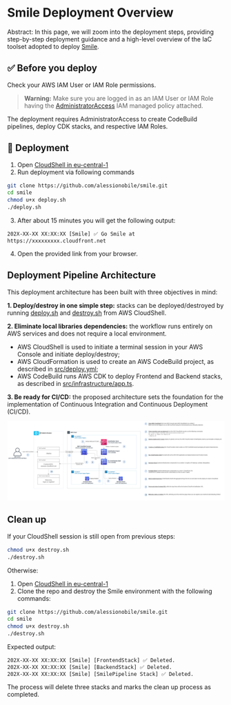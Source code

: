 # Smile Deployment Overview

Abstract: In this page, we will zoom into the deployment steps, providing step-by-step deployment guidance and a high-level overview of the IaC toolset adopted to deploy [Smile](../README.md).

## ✅ Before you deploy

Check your AWS IAM User or IAM Role permissions.
> **Warning:**
> Make sure you are logged in as an IAM User or IAM Role having the [AdministratorAccess](https://docs.aws.amazon.com/aws-managed-policy/latest/reference/AdministratorAccess.html) IAM managed policy attached.

The deployment requires AdministratorAccess to create CodeBuild pipelines, deploy CDK stacks, and respective IAM Roles.

## 🚀 Deployment
1. Open [CloudShell in eu-central-1](https://eu-central-1.console.aws.amazon.com/cloudshell/home?region=eu-central-1#)
2. Run deployment via following commands

```sh
git clone https://github.com/alessionobile/smile.git
cd smile
chmod u+x deploy.sh
./deploy.sh
```

3. After about 15 minutes you will get the following output:

```
202X-XX-XX XX:XX:XX [Smile] ✅ Go Smile at https://xxxxxxxxx.cloudfront.net
```

4. Open the provided link from your browser.

## Deployment Pipeline Architecture

This deployment architecture has been built with three objectives in mind:

**1. Deploy/destroy in one simple step:** stacks can be deployed/destroyed by running [deploy.sh](../deploy.sh) and [destroy.sh](../destroy.sh) from AWS CloudShell.

**2. Eliminate local libraries dependencies:** the workflow runs entirely on AWS services and does not require a local environment.
- AWS CloudShell is used to initiate a terminal session in your AWS Console and initiate deploy/destroy;
- AWS CloudFormation is used to create an AWS CodeBuild project, as described in [src/deploy.yml](../src/deploy.yml);
- AWS CodeBuild runs AWS CDK to deploy Frontend and Backend stacks, as described in [src/infrastructure/app.ts](../src/infrastructure/app.ts).

**3. Be ready for CI/CD:** the proposed architecture sets the foundation for the implementation of Continuous Integration and Continuous Deployment (CI/CD).

![](./diagrams/detect-smile-deployment-with-steps.png)

## Clean up

If your CloudShell session is still open from previous steps:

```sh
chmod u+x destroy.sh
./destroy.sh
```

Otherwise:

1. Open [CloudShell in eu-central-1](https://eu-central-1.console.aws.amazon.com/cloudshell/home?region=eu-central-1#)
2. Clone the repo and destroy the Smile environment with the following commands:

```sh
git clone https://github.com/alessionobile/smile.git
cd smile
chmod u+x destroy.sh
./destroy.sh
```

Expected output:

```
202X-XX-XX XX:XX:XX [Smile] [FrontendStack] ✅ Deleted.
202X-XX-XX XX:XX:XX [Smile] [BackendStack] ✅ Deleted.
202X-XX-XX XX:XX:XX [Smile] [SmilePipeline Stack] ✅ Deleted.
```

The process will delete three stacks and marks the clean up process as completed.